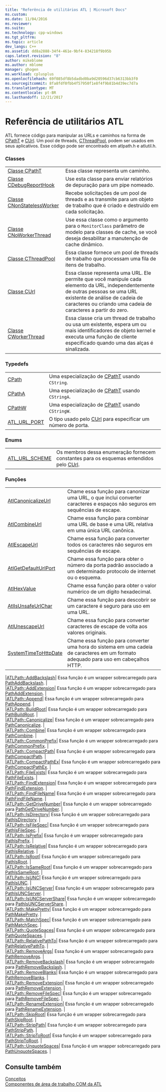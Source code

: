 ```yaml
---
title: "Referência de utilitários ATL | Microsoft Docs"
ms.custom: 
ms.date: 11/04/2016
ms.reviewer: 
ms.suite: 
ms.technology: cpp-windows
ms.tgt_pltfrm: 
ms.topic: article
dev_langs: C++
ms.assetid: dd8a2888-34f4-461e-9bf4-834218f9b95b
caps.latest.revision: "8"
author: mikeblome
ms.author: mblome
manager: ghogen
ms.workload: cplusplus
ms.openlocfilehash: 69f085df8b5dadbd0ba9d20596d37cb6313bb3f0
ms.sourcegitcommit: 8fa8fdf0fbb4f57950f1e8f4f9b81b4d39ec7d7a
ms.translationtype: MT
ms.contentlocale: pt-BR
ms.lasthandoff: 12/21/2017
---
```

# <a name="atl-utilities-reference"></a>Referência de utilitários ATL
ATL fornece código para manipular as URLs e caminhos na forma de [CPathT](../atl/reference/cpatht-class.md) e [CUrl](../atl/reference/curl-class.md). Um pool de threads, [CThreadPool](../atl/reference/cthreadpool-class.md), podem ser usados em seus aplicativos. Esse código pode ser encontrado em atlpath.h e atlutil.h.  
  
### <a name="classes"></a>Classes  
  
|||  
|-|-|  
|[Classe CPathT](../atl/reference/cpatht-class.md)|Essa classe representa um caminho.|  
|[Classe CDebugReportHook](../atl/reference/cdebugreporthook-class.md)|Use esta classe para enviar relatórios de depuração para um pipe nomeado.|  
|[Classe CNonStatelessWorker](../atl/reference/cnonstatelessworker-class.md)|Recebe solicitações de um pool de threads e as transmite para um objeto de trabalho que é criado e destruído em cada solicitação.|  
|[Classe CNoWorkerThread](../atl/reference/cnoworkerthread-class.md)|Use essa classe como o argumento para o `MonitorClass` parâmetro de modelo para classes de cache, se você deseja desabilitar a manutenção de cache dinâmico.|  
|[Classe CThreadPool](../atl/reference/cthreadpool-class.md)|Essa classe fornece um pool de threads de trabalho que processam uma fila de itens de trabalho.|  
|[Classe CUrl](../atl/reference/curl-class.md)|Essa classe representa uma URL. Ele permite que você manipule cada elemento da URL, independentemente de outras pessoas se uma URL existente de análise de cadeia de caracteres ou criando uma cadeia de caracteres a partir do zero.|  
|[Classe CWorkerThread](../atl/reference/cworkerthread-class.md)|Essa classe cria um thread de trabalho ou usa um existente, espera um ou mais identificadores de objeto kernel e executa uma função de cliente especificado quando uma das alças é sinalizada.|  
  
### <a name="typedefs"></a>Typedefs  
  
|||  
|-|-|  
|[CPath](../atl/reference/atl-typedefs.md#cpath)|Uma especialização de [CPathT](../atl/reference/cpatht-class.md) usando `CString`.|  
|[CPathA](../atl/reference/atl-typedefs.md#cpatha)|Uma especialização de [CPathT](../atl/reference/cpatht-class.md) usando `CStringA`.|  
|[CPathW](../atl/reference/atl-typedefs.md#cpathw)|Uma especialização de [CPathT](../atl/reference/cpatht-class.md) usando `CStringW`.|  
|[ATL_URL_PORT](../atl/reference/atl-typedefs.md#atl_url_port)|O tipo usado pelo [CUrl](../atl/reference/curl-class.md) para especificar um número de porta.|  
  
### <a name="enums"></a>Enums  
  
|||  
|-|-|  
|[ATL_URL_SCHEME](../atl/reference/atl-url-scheme-enum.md)|Os membros dessa enumeração fornecem constantes para os esquemas entendidos pelo [CUrl](../atl/reference/curl-class.md).|  
  
### <a name="functions"></a>Funções  
  
|||  
|-|-|  
|[AtlCanonicalizeUrl](../atl/reference/atl-http-utility-functions.md#atlcanonicalizeurl)|Chame essa função para canonizar uma URL, o que inclui converter caracteres e espaços não seguros em sequências de escape.|  
|[AtlCombineUrl](../atl/reference/atl-http-utility-functions.md#atlcombineurl)|Chame essa função para combinar uma URL de base e uma URL relativa em uma única URL canônica.|  
|[AtlEscapeUrl](../atl/reference/atl-http-utility-functions.md#atlescapeurl)|Chame essa função para converter todos os caracteres não seguros em sequências de escape.|  
|[AtlGetDefaultUrlPort](../atl/reference/atl-http-utility-functions.md#atlgetdefaulturlport)|Chame essa função para obter o número da porta padrão associado a um determinado protocolo de internet ou o esquema.|  
|[AtlHexValue](../atl/reference/atl-text-encoding-functions.md#atlhexvalue)|Chame essa função para obter o valor numérico de um dígito hexadecimal.|  
|[AtlIsUnsafeUrlChar](../atl/reference/atl-http-utility-functions.md#atlisunsafeurlchar)|Chame essa função para descobrir se um caractere é seguro para uso em uma URL.|  
|[AtlUnescapeUrl](../atl/reference/atl-http-utility-functions.md#atlunescapeurl)|Chame essa função para converter caracteres de escape de volta aos valores originais.|  
|[SystemTimeToHttpDate](../atl/reference/atl-http-utility-functions.md#systemtimetohttpdate)|Chame essa função para converter uma hora do sistema em uma cadeia de caracteres em um formato adequado para uso em cabeçalhos HTTP.|  

|[ATLPath::AddBackslash](../atl/reference/atl-path-functions.md#addbackslash)| Essa função é um wrapper sobrecarregado para [PathAddBackslash](http://msdn.microsoft.com/library/windows/desktop/bb773561). |  
|[ATLPath::AddExtension](../atl/reference/atl-path-functions.md#addextension)| Essa função é um wrapper sobrecarregado para [PathAddExtension](http://msdn.microsoft.com/library/windows/desktop/bb773563). |  
|[ATLPath::Append](../atl/reference/atl-path-functions.md#append)| Essa função é um wrapper sobrecarregado para [PathAppend](http://msdn.microsoft.com/library/windows/desktop/bb773565). |  
|[ATLPath::BuildRoot](../atl/reference/atl-path-functions.md#buildroot)| Essa função é um wrapper sobrecarregado para [PathBuildRoot](http://msdn.microsoft.com/library/windows/desktop/bb773567). |  
|[ATLPath::Canonicalize](../atl/reference/atl-path-functions.md#canonicalize)| Essa função é um wrapper sobrecarregado para [PathCanonicalize](http://msdn.microsoft.com/library/windows/desktop/bb773569). |  
|[ATLPath::Combine](../atl/reference/atl-path-functions.md#combine)| Essa função é um wrapper sobrecarregado para [PathCombine](http://msdn.microsoft.com/library/windows/desktop/bb773571). |  
|[ATLPath::CommonPrefix](../atl/reference/atl-path-functions.md#commonprefix)| Essa função é um wrapper sobrecarregado para [PathCommonPrefix](http://msdn.microsoft.com/library/windows/desktop/bb773574). |  
|[ATLPath::CompactPath](../atl/reference/atl-path-functions.md#compactpath)| Essa função é um wrapper sobrecarregado para [PathCompactPath](http://msdn.microsoft.com/library/windows/desktop/bb773575). |  
|[ATLPath::CompactPathEx](../atl/reference/atl-path-functions.md#compactpathex)| Essa função é um wrapper sobrecarregado para [PathCompactPathEx](http://msdn.microsoft.com/library/windows/desktop/bb773578). |  
|[ATLPath::FileExists](../atl/reference/atl-path-functions.md#fileexists)| Essa função é um wrapper sobrecarregado para [PathFileExists](http://msdn.microsoft.com/library/windows/desktop/bb773584). |  
|[ATLPath::FindExtension](../atl/reference/atl-path-functions.md#findextension)| Essa função é um wrapper sobrecarregado para [PathFindExtension](http://msdn.microsoft.com/library/windows/desktop/bb773587). |  
|[ATLPath::FindFileName](../atl/reference/atl-path-functions.md#findfilename)| Essa função é um wrapper sobrecarregado para [PathFindFileName](http://msdn.microsoft.com/library/windows/desktop/bb773589). |  
|[ATLPath::GetDriveNumber](../atl/reference/atl-path-functions.md#getdrivenumber)| Essa função é um wrapper sobrecarregado para [PathGetDriveNumber](http://msdn.microsoft.com/library/windows/desktop/bb773612). |  
|[ATLPath::IsDirectory](../atl/reference/atl-path-functions.md#isdirectory)| Essa função é um wrapper sobrecarregado para [PathIsDirectory](http://msdn.microsoft.com/library/windows/desktop/bb773621). |  
|[ATLPath::IsFileSpec](../atl/reference/atl-path-functions.md#isfilespec)| Essa função é um wrapper sobrecarregado para [PathIsFileSpec](http://msdn.microsoft.com/library/windows/desktop/bb773627). |  
|[ATLPath::IsPrefix](../atl/reference/atl-path-functions.md#isprefix)| Essa função é um wrapper sobrecarregado para [PathIsPrefix](http://msdn.microsoft.com/library/windows/desktop/bb773650). |  
|[ATLPath::IsRelative](../atl/reference/atl-path-functions.md#isrelative)| Essa função é um wrapper sobrecarregado para [PathIsRelative](http://msdn.microsoft.com/library/windows/desktop/bb773660). |  
|[ATLPath::IsRoot](../atl/reference/atl-path-functions.md#isroot)| Essa função é um wrapper sobrecarregado para [PathIsRoot](http://msdn.microsoft.com/library/windows/desktop/bb773674). |  
|[ATLPath::IsSameRoot](../atl/reference/atl-path-functions.md#issameroot)| Essa função é um wrapper sobrecarregado para [PathIsSameRoot](http://msdn.microsoft.com/library/windows/desktop/bb773687). |  
|[ATLPath::IsUNC](../atl/reference/atl-path-functions.md#isunc)| Essa função é um wrapper sobrecarregado para [PathIsUNC](http://msdn.microsoft.com/library/windows/desktop/bb773712). |  
|[ATLPath::IsUNCServer](../atl/reference/atl-path-functions.md#isuncserver)| Essa função é um wrapper sobrecarregado para [PathIsUNCServer](http://msdn.microsoft.com/library/windows/desktop/bb773722). |  
|[ATLPath::IsUNCServerShare](../atl/reference/atl-path-functions.md#isuncservershare)| Essa função é um wrapper sobrecarregado para [PathIsUNCServerShare](http://msdn.microsoft.com/library/windows/desktop/bb773723). |  
|[ATLPath::MakePretty](../atl/reference/atl-path-functions.md#makepretty)| Essa função é um wrapper sobrecarregado para [PathMakePretty](http://msdn.microsoft.com/library/windows/desktop/bb773725). |  
|[ATLPath::MatchSpec](../atl/reference/atl-path-functions.md#matchspec)| Essa função é um wrapper sobrecarregado para [PathMatchSpec](http://msdn.microsoft.com/library/windows/desktop/bb773727). |  
|[ATLPath::QuoteSpaces](../atl/reference/atl-path-functions.md#quotespaces)| Essa função é um wrapper sobrecarregado para [PathQuoteSpaces](http://msdn.microsoft.com/library/windows/desktop/bb773739). |  
|[ATLPath::RelativePathTo](../atl/reference/atl-path-functions.md#relativepathto)| Essa função é um wrapper sobrecarregado para [PathRelativePathTo](http://msdn.microsoft.com/library/windows/desktop/bb773740). |  
|[ATLPath::RemoveArgs](../atl/reference/atl-path-functions.md#removeargs)| Essa função é um wrapper sobrecarregado para [PathRemoveArgs](http://msdn.microsoft.com/library/windows/desktop/bb773742). |  
|[ATLPath::RemoveBackslash](../atl/reference/atl-path-functions.md#removebackslash)| Essa função é um wrapper sobrecarregado para [PathRemoveBackslash](http://msdn.microsoft.com/library/windows/desktop/bb773743). |  
|[ATLPath::RemoveBlanks](../atl/reference/atl-path-functions.md#removeblanks)| Essa função é um wrapper sobrecarregado para [PathRemoveBlanks](http://msdn.microsoft.com/library/windows/desktop/bb773745). |  
|[ATLPath::RemoveExtension](../atl/reference/atl-path-functions.md#removeextension)| Essa função é um wrapper sobrecarregado para [PathRemoveExtension](http://msdn.microsoft.com/library/windows/desktop/bb773746). |  
|[ATLPath::RemoveFileSpec](../atl/reference/atl-path-functions.md#removefilespec)| Essa função é um wrapper sobrecarregado para [PathRemoveFileSpec](http://msdn.microsoft.com/library/windows/desktop/bb773748). |  
|[ATLPath::RenameExtension](../atl/reference/atl-path-functions.md#renameextension)| Essa função é um wrapper sobrecarregado para [PathRenameExtension](http://msdn.microsoft.com/library/windows/desktop/bb773749). |  
|[ATLPath::SkipRoot](../atl/reference/atl-path-functions.md#skiproot)| Essa função é um wrapper sobrecarregado para [PathSkipRoot](http://msdn.microsoft.com/library/windows/desktop/bb773754). |  
|[ATLPath::StripPath](../atl/reference/atl-path-functions.md#strippath)| Essa função é um wrapper sobrecarregado para [PathStripPath](http://msdn.microsoft.com/library/windows/desktop/bb773756). |  
|[ATLPath::StripToRoot](../atl/reference/atl-path-functions.md#striptoroot)| Essa função é um wrapper sobrecarregado para [PathStripToRoot](http://msdn.microsoft.com/library/windows/desktop/bb773757). |  
|[ATLPath::UnquoteSpaces](../atl/reference/atl-path-functions.md#unquotespaces)| Essa função é um wrapper sobrecarregado para [PathUnquoteSpaces](http://msdn.microsoft.com/library/windows/desktop/bb773763). |  
  

## <a name="see-also"></a>Consulte também  
 [Conceitos](../atl/active-template-library-atl-concepts.md)   
 [Componentes de área de trabalho COM da ATL](../atl/atl-com-desktop-components.md)
